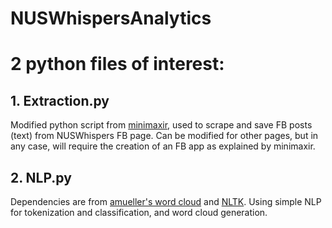 # NUSWhispersAnalytics
# 2 python files of interest:
##  1. Extraction.py
Modified python script from [minimaxir](https://github.com/minimaxir/facebook-page-post-scraper), used to scrape and save FB posts (text) from NUSWhispers FB page. Can be modified for other pages, but in any case, will require the creation of an FB app as explained by minimaxir.
##  2. NLP.py
Dependencies are from [amueller's word cloud](https://github.com/amueller/word_cloud) and [NLTK](http://nltk.org/). Using simple NLP for tokenization and classification, and word cloud generation.

